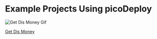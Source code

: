 # Example Projects Using picoDeploy

![Get Dis Money Gif](https://img.itch.zone/aW1hZ2UvMTgzNjM1Lzg1ODU1OS5naWY=/347x500/08YXuN.gif)

[Get Dis Money](https://getdismoney.com)
